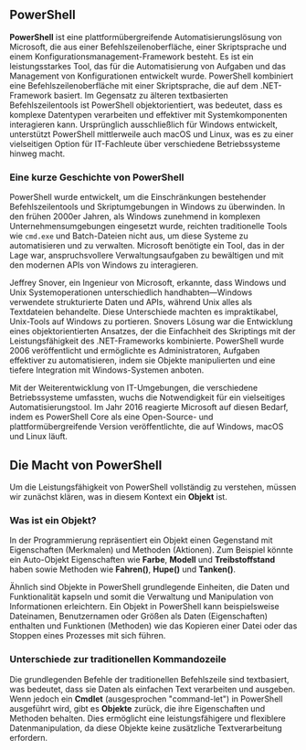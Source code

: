## PowerShell

**PowerShell** ist eine plattformübergreifende Automatisierungslösung von Microsoft, die aus einer Befehlszeilenoberfläche, einer Skriptsprache und einem Konfigurationsmanagement-Framework besteht. Es ist ein leistungsstarkes Tool, das für die Automatisierung von Aufgaben und das Management von Konfigurationen entwickelt wurde. PowerShell kombiniert eine Befehlszeilenoberfläche mit einer Skriptsprache, die auf dem .NET-Framework basiert. Im Gegensatz zu älteren textbasierten Befehlszeilentools ist PowerShell objektorientiert, was bedeutet, dass es komplexe Datentypen verarbeiten und effektiver mit Systemkomponenten interagieren kann. Ursprünglich ausschließlich für Windows entwickelt, unterstützt PowerShell mittlerweile auch macOS und Linux, was es zu einer vielseitigen Option für IT-Fachleute über verschiedene Betriebssysteme hinweg macht.

### Eine kurze Geschichte von PowerShell

PowerShell wurde entwickelt, um die Einschränkungen bestehender Befehlszeilentools und Skriptumgebungen in Windows zu überwinden. In den frühen 2000er Jahren, als Windows zunehmend in komplexen Unternehmensumgebungen eingesetzt wurde, reichten traditionelle Tools wie `cmd.exe` und Batch-Dateien nicht aus, um diese Systeme zu automatisieren und zu verwalten. Microsoft benötigte ein Tool, das in der Lage war, anspruchsvollere Verwaltungsaufgaben zu bewältigen und mit den modernen APIs von Windows zu interagieren.

Jeffrey Snover, ein Ingenieur von Microsoft, erkannte, dass Windows und Unix Systemoperationen unterschiedlich handhabten—Windows verwendete strukturierte Daten und APIs, während Unix alles als Textdateien behandelte. Diese Unterschiede machten es impraktikabel, Unix-Tools auf Windows zu portieren. Snovers Lösung war die Entwicklung eines objektorientierten Ansatzes, der die Einfachheit des Skriptings mit der Leistungsfähigkeit des .NET-Frameworks kombinierte. PowerShell wurde 2006 veröffentlicht und ermöglichte es Administratoren, Aufgaben effektiver zu automatisieren, indem sie Objekte manipulierten und eine tiefere Integration mit Windows-Systemen anboten.

Mit der Weiterentwicklung von IT-Umgebungen, die verschiedene Betriebssysteme umfassten, wuchs die Notwendigkeit für ein vielseitiges Automatisierungstool. Im Jahr 2016 reagierte Microsoft auf diesen Bedarf, indem es PowerShell Core als eine Open-Source- und plattformübergreifende Version veröffentlichte, die auf Windows, macOS und Linux läuft.

## Die Macht von PowerShell

Um die Leistungsfähigkeit von PowerShell vollständig zu verstehen, müssen wir zunächst klären, was in diesem Kontext ein **Objekt** ist.

### Was ist ein Objekt?

In der Programmierung repräsentiert ein Objekt einen Gegenstand mit Eigenschaften (Merkmalen) und Methoden (Aktionen). Zum Beispiel könnte ein Auto-Objekt Eigenschaften wie **Farbe**, **Modell** und **Treibstoffstand** haben sowie Methoden wie **Fahren()**, **Hupe()** und **Tanken()**.

Ähnlich sind Objekte in PowerShell grundlegende Einheiten, die Daten und Funktionalität kapseln und somit die Verwaltung und Manipulation von Informationen erleichtern. Ein Objekt in PowerShell kann beispielsweise Dateinamen, Benutzernamen oder Größen als Daten (Eigenschaften) enthalten und Funktionen (Methoden) wie das Kopieren einer Datei oder das Stoppen eines Prozesses mit sich führen.

### Unterschiede zur traditionellen Kommandozeile

Die grundlegenden Befehle der traditionellen Befehlszeile sind textbasiert, was bedeutet, dass sie Daten als einfachen Text verarbeiten und ausgeben. Wenn jedoch ein **Cmdlet** (ausgesprochen "command-let") in PowerShell ausgeführt wird, gibt es **Objekte** zurück, die ihre Eigenschaften und Methoden behalten. Dies ermöglicht eine leistungsfähigere und flexiblere Datenmanipulation, da diese Objekte keine zusätzliche Textverarbeitung erfordern.